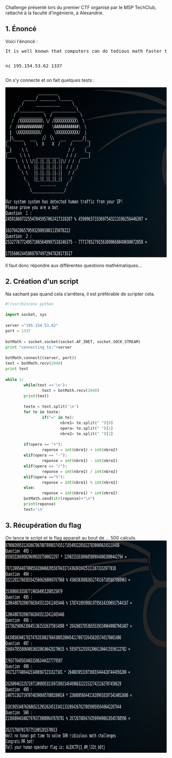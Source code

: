 Challenge présenté lors du premier CTF organisé par le MSP TechClub, rattaché à la faculté d'ingénierie, à Alexandrie.

<h2>1. Énoncé</h2>
Voici l'énoncé :
<pre>It is well known that computers can do tedious math faster than human.

nc 195.154.53.62 1337</pre>
On s'y connecte et on fait quelques tests :

<img class="alignnone size-full wp-image-367" src="AlexCTFMathBotDebut.jpg" alt="" width="718" height="530" />

Il faut donc répondre aux différentes questions mathématiques...
<h2>2. Création d'un script</h2>
Na sachant pas quand cela s’arrêtera, il est préférable de scripter cela.

``` python
#!/usr/bin/env python

import socket, sys

server ="195.154.53.62"
port = 1337

botMath = socket.socket(socket.AF_INET, socket.SOCK_STREAM)
print "connecting to:"+server

botMath.connect((server, port))
text = botMath.recv(2040)
print text

while 1:
        while(text =='\n'):
                text = botMath.recv(2040)
        print(text)

        texte = text.split('\n')
        for te in texte:
                if("=" in te):
                        nbre1= te.split(" ")[0]
                        opera= te.split(" ")[1]
                        nbre2= te.split(" ")[2]

        if(opera == "+"):
                reponse = int(nbre1) + int(nbre2)
        elif(opera == "-"):
                reponse = int(nbre1) - int(nbre2)
        elif(opera == "/"):
                reponse = int(nbre1) / int(nbre2)
        elif(opera =="%"):
                reponse = int(nbre1) % int(nbre2)
        else:
                reponse = int(nbre1) * int(nbre2)
        botMath.send(str(reponse)+"\n")
        print(reponse)
        text='\n'
```
		
<h2>3. Récupération du flag</h2>
On lance le script et le flag apparait au bout de ... 500 calculs.

<img class="alignnone size-full wp-image-366" src="AlexCTFMathBot.jpg" alt="" width="816" height="662" />